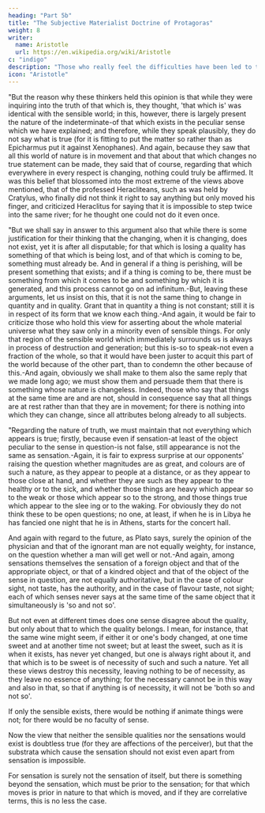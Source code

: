 ```yaml
---
heading: "Part 5b"
title: "The Subjective Materialist Doctrine of Protagoras"
weight: 8
writer:
  name: Aristotle 
  url: https://en.wikipedia.org/wiki/Aristotle
c: "indigo"
description: "Those who really feel the difficulties have been led to this opinion by observation of the sensible world."
icon: "Aristotle"
---
```




"But the reason why these thinkers held this opinion is that while they were inquiring into the truth of that which is, they thought, 'that which is' was identical with the sensible world; in this, however, there is largely present the nature of the indeterminate-of that which exists in the peculiar sense which we have explained; and therefore, while they speak plausibly, they do not say what is true (for it is fitting to put the matter so rather than as Epicharmus put it against Xenophanes). And again, because they saw that all this world of nature is in movement and that about that which changes no true statement can be made, they said that of course, regarding that which everywhere in every respect is changing, nothing could truly be affirmed. It was this belief that blossomed into the most extreme of the views above mentioned, that of the professed Heracliteans, such as was held by Cratylus, who finally did not think it right to say anything but only moved his finger, and criticized Heraclitus for saying that it is impossible to step twice into the same river; for he thought one could not do it even once.

"But we shall say in answer to this argument also that while there is some justification for their thinking that the changing, when it is changing, does not exist, yet it is after all disputable; for that which is losing a quality has something of that which is being lost, and of that which is coming to be, something must already be. And in general if a thing is perishing, will be present something that exists; and if a thing is coming to be, there must be something from which it comes to be and something by which it is generated, and this process cannot go on ad infinitum.-But, leaving these arguments, let us insist on this, that it is not the same thing to change in quantity and in quality. Grant that in quantity a thing is not constant; still it is in respect of its form that we know each thing.-And again, it would be fair to criticize those who hold this view for asserting about the whole material universe what they saw only in a minority even of sensible things. For only that region of the sensible world which immediately surrounds us is always in process of destruction and generation; but this is-so to speak-not even a fraction of the whole, so that it would have been juster to acquit this part of the world because of the other part, than to condemn the other because of this.-And again, obviously we shall make to them also the same reply that we made long ago; we must show them and persuade them that there is something whose nature is changeless. Indeed, those who say that things at the same time are and are not, should in consequence say that all things are at rest rather than that they are in movement; for there is nothing into which they can change, since all attributes belong already to all subjects.

"Regarding the nature of truth, we must maintain that not everything which appears is true; firstly, because even if sensation-at least of the object peculiar to the sense in question-is not false, still appearance is not the same as sensation.-Again, it is fair to express surprise at our opponents' raising the question whether magnitudes are as great, and colours are of such a nature, as they appear to people at a distance, or as they appear to those close at hand, and whether they are such as they appear to the healthy or to the sick, and whether those things are heavy which appear so to the weak or those which appear so to the strong, and those things true which appear to the slee ing or to the waking. For obviously they do not think these to be open questions; no one, at least, if when he is in Libya he has fancied one night that he is in Athens, starts for the concert hall.

And again with regard to the future, as Plato says, surely the opinion of the physician and that of the ignorant man are not equally weighty, for instance, on the question whether a man will get well or not.-And again, among sensations themselves the sensation of a foreign object and that of the appropriate object, or that of a kindred object and that of the object of the sense in question, are not equally authoritative, but in the case of colour sight, not taste, has the authority, and in the case of flavour taste, not sight; each of which senses never says at the same time of the same object that it simultaneously is 'so and not so'.

But not even at different times does one sense disagree about the quality, but only about that to which the quality belongs. I mean, for instance, that the same wine might seem, if either it or one's body changed, at one time sweet and at another time not sweet; but at least the sweet, such as it is when it exists, has never yet changed, but one is always right about it, and that which is to be sweet is of necessity of such and such a nature. Yet all these views destroy this necessity, leaving nothing to be of necessity, as they leave no essence of anything; for the necessary cannot be in this way and also in that, so that if anything is of necessity, it will not be 'both so and not so'.

If only the sensible exists, there would be nothing if animate things were not; for there would be no faculty of sense. 

Now the view that neither the sensible qualities nor the sensations would exist is doubtless true (for they are affections of the perceiver), but that the substrata which cause the sensation should not exist even apart from sensation is impossible. 

For sensation is surely not the sensation of itself, but there is something beyond the sensation, which must be prior to the sensation; for that which moves is prior in nature to that which is moved, and if they are correlative terms, this is no less the case.
